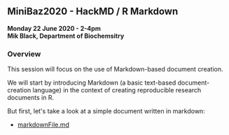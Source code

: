## MiniBaz2020 - HackMD / R Markdown

**Monday 22 June 2020 - 2-4pm**<BR>
**Mik Black, Department of Biochemsitry**

### Overview

This session will focus on the use of Markdown-based document creation.

We will start by introducing Markdown (a basic text-based document-creation language) 
in the context of creating reproducible research documents in R.

But first, let's take a look at a simple document written in markdown:

 * [markdownFile.md](markdownFile.md)



